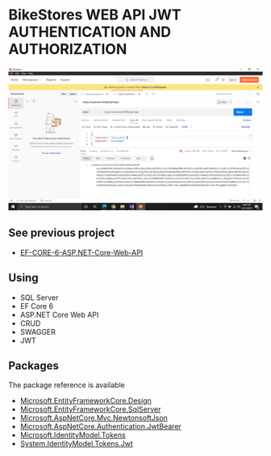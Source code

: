 # BikeStores WEB API JWT AUTHENTICATION AND AUTHORIZATION

![Alt Text](https://github.com/alkaren/ASP.NET-CORE-6-WEB-API-JWT-AUTHENTICATION-AUTHORIZATION/blob/main/example.png)

## See previous project
<ul>
  <li><a href="https://github.com/alkaren/EF-CORE-6-ASP.NET-Core-Web-API">EF-CORE-6-ASP.NET-Core-Web-API</a></li>
</ul>

## Using
- SQL Server
- EF Core 6
- ASP.NET Core Web API
- CRUD
- SWAGGER
- JWT

## Packages
The package reference is available
<ul>
  <li><a href="https://www.nuget.org/packages/Microsoft.EntityFrameworkCore.Design/">Microsoft.EntityFrameworkCore.Design</a></li>
  <li><a href="https://www.nuget.org/packages/Microsoft.EntityFrameworkCore.SqlServer/">Microsoft.EntityFrameworkCore.SqlServer</a></li>
  <li><a href="https://www.nuget.org/packages/Microsoft.AspNetCore.Mvc.NewtonsoftJson/">Microsoft.AspNetCore.Mvc.NewtonsoftJson</a></li>
  <li><a href="https://www.nuget.org/packages/Microsoft.AspNetCore.Authentication.JwtBearer/">Microsoft.AspNetCore.Authentication.JwtBearer</a></li>
  <li><a href="https://www.nuget.org/packages/Microsoft.IdentityModel.Tokens/">Microsoft.IdentityModel.Tokens</a></li>
  <li><a href="https://www.nuget.org/packages/System.IdentityModel.Tokens.Jwt/">System.IdentityModel.Tokens.Jwt</a></li>
</ul>

